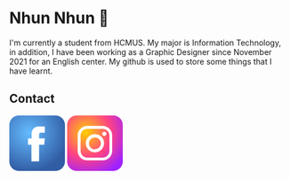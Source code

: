 # Nhun Nhun 👋
I'm currently a student from HCMUS. My major is Information Technology, in addition, I have been working as a Graphic Designer since November 2021 for an English center. My github is used to store some things that I have learnt.

## Contact
[![FB](./icon/fb-icon.svg)](https://www.facebook.com/nhung1899/)
[![INS](./icon/ins-icon.svg)](https://www.instagram.com/nhungpiy/)
